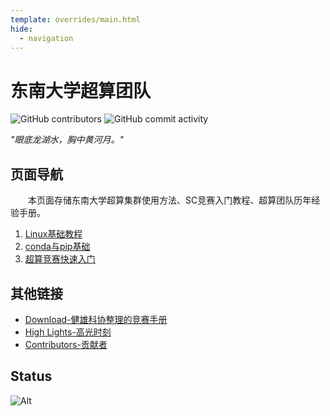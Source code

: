 ```yaml
---
template: overrides/main.html
hide:
  - navigation
---
```


# 东南大学超算团队

![GitHub contributors](https://img.shields.io/github/contributors/CSWU-Challenge/CSWU-Challenge.github.io?style=for-the-badge)
![GitHub commit activity](https://img.shields.io/github/commit-activity/y/CSWU-Challenge/CSWU-Challenge.github.io?style=for-the-badge)

*"眼底龙湖水，胸中黄河月。"*


## 页面导航

&emsp;&emsp;本页面存储东南大学超算集群使用方法、SC竞赛入门教程、超算团队历年经验手册。

1. [Linux基础教程](/wiki/Linux-base/)
2. [conda与pip基础](/wiki/conda&pip_base/)
3. [超算竞赛快速入门](/wiki/ASC-introduction.md)
   
## 其他链接

- [Download-健雄科协整理的竞赛手册](/download/竞赛手册之ASC超算.pdf)
- [High Lights-高光时刻](/page/high-light/)
- [Contributors-贡献者](/page/contributor/)

## Status

![Alt](https://repobeats.axiom.co/api/embed/859d02e68eba262193c7b210e597500df78d6881.svg "Repobeats analytics image")
